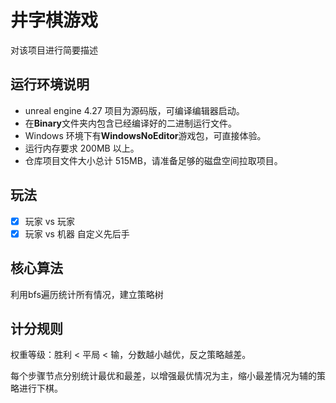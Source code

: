 # 井字棋游戏
对该项目进行简要描述
## 运行环境说明
- unreal engine 4.27   项目为源码版，可编译编辑器启动。
- 在**Binary**文件夹内包含已经编译好的二进制运行文件。
- Windows 环境下有**WindowsNoEditor**游戏包，可直接体验。
- 运行内存要求 200MB 以上。
- 仓库项目文件大小总计 515MB，请准备足够的磁盘空间拉取项目。
## 玩法
- [x] 玩家 vs 玩家
- [x] 玩家 vs 机器
自定义先后手
## 核心算法
利用bfs遍历统计所有情况，建立策略树
## 计分规则
权重等级：胜利 < 平局 < 输，分数越小越优，反之策略越差。

每个步骤节点分别统计最优和最差，以增强最优情况为主，缩小最差情况为辅的策略进行下棋。
